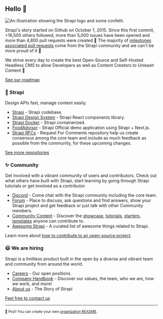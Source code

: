 ## Hello 👋

![An illustration showing the Strapi logo and some confetti.](https://assets.strapi.io/uploads/banner_9195d221ac.png)

Strapi's story started on Github on October 1, 2015. Since this first commit, +16,500 others followed, more than 5,000 issues have been opened and more than 4,800 pull requests were created 🤯 The majority of [milestones associated pull requests](https://github.com/strapi/strapi/milestones) come from the Strapi community and we can't be more proud of it 🙏

We strive every day to create the best Open-Source and Self-Hosted Headless CMS to allow Developers as well as Content Creators to Unleash Content 💪

[See our roadmap](https://portal.productboard.com/strapi/1-roadmap/tabs/2-under-consideration)

### 🚀 Strapi

Design APIs fast, manage content easily.

- [Strapi](https://github.com/strapi/strapi) - Strapi codebase.
- [Strapi Design System](https://github.com/strapi/parts) - Strapi React components library.
- [Strapi Docker](https://github.com/strapi/strapi-docker) - Strapi containerized.
- [FoodAdvisor](https://github.com/strapi/foodadvisor) - Strapi Official demo application using Strapi + Next.js.
- [Strapi RFCs](https://github.com/strapi/rfcs) - Request For Comments repository help us create consensus among the core team and include as much feedback as possible from the community, for these upcoming changes.

[See more repositories](https://github.com/orgs/strapi/repositories)

### ✨ Community

Get involved with a vibrant community of users and contributors. Check out what others have built with Strapi, start learning by going through Strapi tutorials or get involved as a contributor.

- [Discord](https://discord.strapi.io) - Come chat with the Strapi community including the core team.
- [Forum](https://forum.strapi.io/) - Place to discuss, ask questions and find answers, show your Strapi project and get feedback or just talk with other Community members.
- [Community Content](https://github.com/strapi/community-content) - Discover the [showcase](https://github.com/strapi/community-content/tree/master/showcase), [tutorials](https://github.com/strapi/community-content/tree/master/tutorials), [starters](https://github.com/strapi/community-content/tree/master/starters), [templates](https://github.com/strapi/community-content/tree/master/templates) anyone can contribute to.
- [Awesome Strapi](https://github.com/strapi/awesome-strapi) - A curated list of awesome things related to Strapi.

Learn more about [how to contribute to an open-source project](https://opensource.guide/).

### 😃 We are hiring

Strapi is a limitless product built in the open by a diverse and vibrant team and community from around the world.

- [Careers](https://strapi.io/careers) - Our open positions
- [Company Handbook](https://handbook.strapi.io) - Discover our values, the team, who we are, how we work, and more!
- [About us](https://strapi.io/about-us) - The Story of Strapi

[Feel free to contact us](https://strapi.io/contact)

---

<sub>🤫 Psst! You can create your own [organization README](https://docs.github.com/en/organizations/collaborating-with-groups-in-organizations/customizing-your-organizations-profile).</sub>